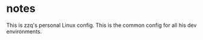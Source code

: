 # notes
This is zzq's personal Linux config. This is the common config for all his dev environments.